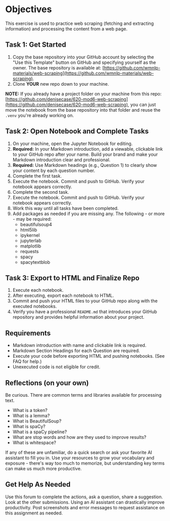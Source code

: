 # Objectives

This exercise is used to practice web scraping (fetching and extracting information) and processing the content from a web page.

## Task 1: Get Started

1. Copy the base repository into your GitHub account by selecting the "Use this Template" button on GitHub and specifying yourself as the owner. The base repository is available at: [https://github.com/wmnlp-materials/web-scraping](https://github.com/wmnlp-materials/web-scraping).
2. Clone **YOUR** new repo down to your machine.

**NOTE:** If you already have a project folder on your machine from this repo: [https://github.com/denisecase/620-mod6-web-scraping](https://github.com/denisecase/620-mod6-web-scraping), you can just move the notebook from the base repository into that folder and reuse the `.venv` you're already working on.

## Task 2: Open Notebook and Complete Tasks

1. On your machine, open the Jupyter Notebook for editing.
2. **Required:** In your Markdown introduction, add a viewable, clickable link to your GitHub repo after your name. Build your brand and make your Markdown introduction clear and professional.
3. **Required:** Use Markdown headings (e.g., Question 1) to clearly show your content by each question number.
4. Complete the first task.
5. Execute the notebook. Commit and push to GitHub. Verify your notebook appears correctly.
6. Complete the second task.
7. Execute the notebook. Commit and push to GitHub. Verify your notebook appears correctly.
8. Work this way until all tasks have been completed.
9. Add packages as needed if you are missing any. The following - or more - may be required:
   - beautifulsoup4
   - html5lib
   - ipykernel
   - jupyterlab
   - matplotlib
   - requests
   - spacy
   - spacytextblob

## Task 3: Export to HTML and Finalize Repo

1. Execute each notebook.
2. After executing, export each notebook to HTML.
3. Commit and push your HTML files to your GitHub repo along with the executed notebooks.
4. Verify you have a professional `README.md` that introduces your GitHub repository and provides helpful information about your project.

## Requirements

- Markdown introduction with name and clickable link is required.
- Markdown Section Headings for each Question are required.
- Execute your code before exporting HTML and pushing notebooks. (See FAQ for help.)
- Unexecuted code is not eligible for credit.

## Reflections (on your own)

Be curious. There are common terms and libraries available for processing text.

- What is a token?
- What is a lemma?
- What is BeautifulSoup?
- What is spaCy?
- What is a spaCy pipeline?
- What are stop words and how are they used to improve results?
- What is whitespace?

If any of these are unfamiliar, do a quick search or ask your favorite AI assistant to fill you in. Use your resources to grow your vocabulary and exposure - there's way too much to memorize, but understanding key terms can make us much more productive.

## Get Help As Needed

Use this forum to complete the actions, ask a question, share a suggestion. Look at the other submissions. Using an AI assistant can drastically improve productivity. Post screenshots and error messages to request assistance on this assignment as needed.
